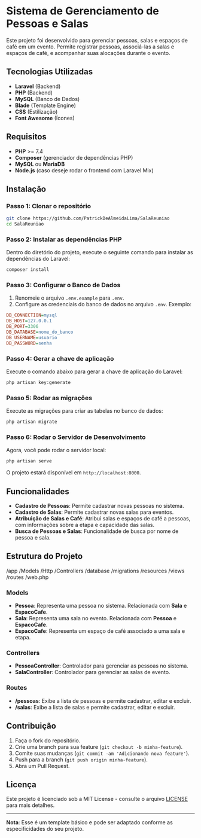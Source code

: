# Sistema de Gerenciamento de Pessoas e Salas

Este projeto foi desenvolvido para gerenciar pessoas, salas e espaços de café em um evento. Permite registrar pessoas, associá-las a salas e espaços de café, e acompanhar suas alocações durante o evento.

## Tecnologias Utilizadas

- **Laravel** (Backend)  
- **PHP** (Backend)  
- **MySQL** (Banco de Dados)  
- **Blade** (Template Engine)  
- **CSS** (Estilização)  
- **Font Awesome** (Ícones)
  
## Requisitos

- **PHP** >= 7.4  
- **Composer** (gerenciador de dependências PHP)  
- **MySQL** ou **MariaDB**  
- **Node.js** (caso deseje rodar o frontend com Laravel Mix)

## Instalação

### Passo 1: Clonar o repositório

```bash
git clone https://github.com/PatrickDeAlmeidaLima/SalaReuniao
cd SalaReuniao
```

### Passo 2: Instalar as dependências PHP

Dentro do diretório do projeto, execute o seguinte comando para instalar as dependências do Laravel:

```bash
composer install
```

### Passo 3: Configurar o Banco de Dados

1. Renomeie o arquivo `.env.example` para `.env`.
2. Configure as credenciais do banco de dados no arquivo `.env`. Exemplo:

```ini
DB_CONNECTION=mysql
DB_HOST=127.0.0.1
DB_PORT=3306
DB_DATABASE=nome_do_banco
DB_USERNAME=usuario
DB_PASSWORD=senha
```

### Passo 4: Gerar a chave de aplicação

Execute o comando abaixo para gerar a chave de aplicação do Laravel:

```bash
php artisan key:generate
```

### Passo 5: Rodar as migrações

Execute as migrações para criar as tabelas no banco de dados:

```bash
php artisan migrate
```

### Passo 6: Rodar o Servidor de Desenvolvimento

Agora, você pode rodar o servidor local:

```bash
php artisan serve
```

O projeto estará disponível em `http://localhost:8000`.

## Funcionalidades

- **Cadastro de Pessoas**: Permite cadastrar novas pessoas no sistema.  
- **Cadastro de Salas**: Permite cadastrar novas salas para eventos.  
- **Atribuição de Salas e Café**: Atribui salas e espaços de café a pessoas, com informações sobre a etapa e capacidade das salas.  
- **Busca de Pessoas e Salas**: Funcionalidade de busca por nome de pessoa e sala.
  
## Estrutura do Projeto

/app /Models /Http /Controllers /database /migrations /resources /views /routes /web.php

### Models

- **Pessoa**: Representa uma pessoa no sistema. Relacionada com **Sala** e **EspacoCafe**.
- **Sala**: Representa uma sala no evento. Relacionada com **Pessoa** e **EspacoCafe**.
- **EspacoCafe**: Representa um espaço de café associado a uma sala e etapa.
  
### Controllers

- **PessoaController**: Controlador para gerenciar as pessoas no sistema.
- **SalaController**: Controlador para gerenciar as salas de evento.

### Routes

- **/pessoas**: Exibe a lista de pessoas e permite cadastrar, editar e excluir.
- **/salas**: Exibe a lista de salas e permite cadastrar, editar e excluir.

## Contribuição

1. Faça o fork do repositório.
2. Crie uma branch para sua feature (`git checkout -b minha-feature`).
3. Comite suas mudanças (`git commit -am 'Adicionando nova feature'`).
4. Push para a branch (`git push origin minha-feature`).
5. Abra um Pull Request.

## Licença

Este projeto é licenciado sob a MIT License - consulte o arquivo [LICENSE](LICENSE) para mais detalhes.

---

**Nota**: Esse é um template básico e pode ser adaptado conforme as especificidades do seu projeto.
